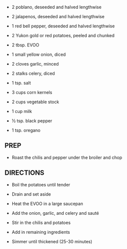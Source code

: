 - 2 poblano, deseeded and halved lengthwise

- 2 jalapenos, deseeded and halved lengthwise

- 1 red bell pepper, deseeded and halved lengthwise

- 2 Yukon gold or red potatoes, peeled and chunked

- 2 tbsp. EVOO

- 1 small yellow onion, diced

- 2 cloves garlic, minced

- 2 stalks celery, diced

- 1 tsp. salt

- 3 cups corn kernels

- 2 cups vegetable stock

- 1 cup milk

- ½ tsp. black pepper

- 1 tsp. oregano

## PREP

- Roast the chilis and pepper under the broiler and chop

## DIRECTIONS

- Boil the potatoes until tender

- Drain and set aside

- Heat the EVOO in a large saucepan

- Add the onion, garlic, and celery and sauté

- Stir in the chilis and potatoes

- Add in remaining ingredients

- Simmer until thickened (25-30 minutes)
